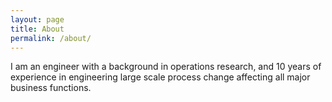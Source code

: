 ```yaml
---
layout: page
title: About
permalink: /about/
---
```


I am an engineer with a background in operations research, and 10 years of experience in engineering large scale process change affecting all major business functions. 